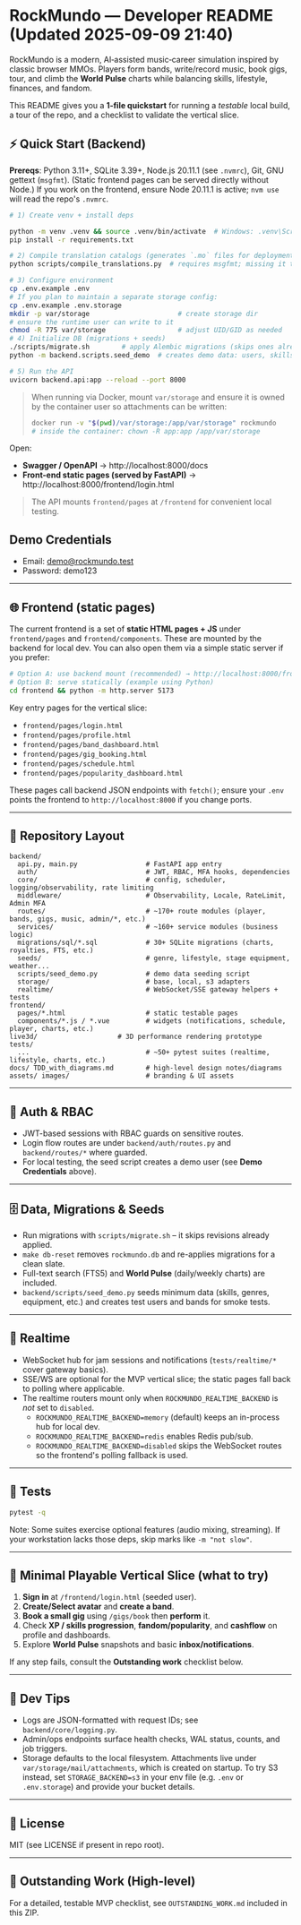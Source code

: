 # RockMundo — Developer README (Updated 2025-09-09 21:40)

RockMundo is a modern, AI‑assisted music‑career simulation inspired by classic browser MMOs. Players form bands, write/record music, book gigs, tour, and climb the **World Pulse** charts while balancing skills, lifestyle, finances, and fandom.

This README gives you a **1‑file quickstart** for running a *testable* local build, a tour of the repo, and a checklist to validate the vertical slice.


## ⚡ Quick Start (Backend)

**Prereqs**: Python 3.11+, SQLite 3.39+, Node.js 20.11.1 (see `.nvmrc`), Git, GNU gettext (`msgfmt`). (Static frontend pages can be served directly without Node.)
If you work on the frontend, ensure Node 20.11.1 is active; `nvm use` will read the repo's `.nvmrc`.

```bash
# 1) Create venv + install deps

python -m venv .venv && source .venv/bin/activate  # Windows: .venv\Scripts\activate
pip install -r requirements.txt

# 2) Compile translation catalogs (generates `.mo` files for deployment)
python scripts/compile_translations.py  # requires msgfmt; missing it triggers a runtime error (see backend/utils/i18n.py)

# 3) Configure environment
cp .env.example .env
# If you plan to maintain a separate storage config:
cp .env.example .env.storage
mkdir -p var/storage                      # create storage dir
# ensure the runtime user can write to it
chmod -R 775 var/storage                  # adjust UID/GID as needed
# 4) Initialize DB (migrations + seeds)
./scripts/migrate.sh        # apply Alembic migrations (skips ones already run)
python -m backend.scripts.seed_demo  # creates demo data: users, skills, genres, etc.

# 5) Run the API
uvicorn backend.api:app --reload --port 8000
```

> When running via Docker, mount `var/storage` and ensure it is owned by the
> container user so attachments can be written:
>
> ```bash
> docker run -v "$(pwd)/var/storage:/app/var/storage" rockmundo
> # inside the container: chown -R app:app /app/var/storage
> ```

Open:
- **Swagger / OpenAPI** → http://localhost:8000/docs
- **Front-end static pages (served by FastAPI)** → http://localhost:8000/frontend/login.html

> The API mounts `frontend/pages` at `/frontend` for convenient local testing.

## Demo Credentials

- Email: demo@rockmundo.test
- Password: demo123

---

## 🌐 Frontend (static pages)

The current frontend is a set of **static HTML pages + JS** under `frontend/pages` and `frontend/components`. These are mounted by the backend for local dev. You can also open them via a simple static server if you prefer:

```bash
# Option A: use backend mount (recommended) → http://localhost:8000/frontend/login.html
# Option B: serve statically (example using Python)
cd frontend && python -m http.server 5173
```

Key entry pages for the vertical slice:
- `frontend/pages/login.html`
- `frontend/pages/profile.html`
- `frontend/pages/band_dashboard.html`
- `frontend/pages/gig_booking.html`
- `frontend/pages/schedule.html`
- `frontend/pages/popularity_dashboard.html`

These pages call backend JSON endpoints with `fetch()`; ensure your `.env` points the frontend to `http://localhost:8000` if you change ports.

---

## 🧱 Repository Layout

```
backend/
  api.py, main.py                 # FastAPI app entry
  auth/                           # JWT, RBAC, MFA hooks, dependencies
  core/                           # config, scheduler, logging/observability, rate limiting
  middleware/                     # Observability, Locale, RateLimit, Admin MFA
  routes/                         # ~170+ route modules (player, bands, gigs, music, admin/*, etc.)
  services/                       # ~160+ service modules (business logic)
  migrations/sql/*.sql            # 30+ SQLite migrations (charts, royalties, FTS, etc.)
  seeds/                          # genre, lifestyle, stage equipment, weather...
  scripts/seed_demo.py            # demo data seeding script
  storage/                        # base, local, s3 adapters
  realtime/                       # WebSocket/SSE gateway helpers + tests
frontend/
  pages/*.html                    # static testable pages
  components/*.js / *.vue         # widgets (notifications, schedule, player, charts, etc.)
live3d/                    # 3D performance rendering prototype
tests/
  ...                             # ~50+ pytest suites (realtime, lifestyle, charts, etc.)
docs/ TDD_with_diagrams.md        # high-level design notes/diagrams
assets/ images/                   # branding & UI assets
```

---

## 🔐 Auth & RBAC

- JWT-based sessions with RBAC guards on sensitive routes.
- Login flow routes are under `backend/auth/routes.py` and `backend/routes/*` where guarded.
- For local testing, the seed script creates a demo user (see **Demo Credentials** above).

---

## 🗄️ Data, Migrations & Seeds

- Run migrations with `scripts/migrate.sh` – it skips revisions already applied.
- `make db-reset` removes `rockmundo.db` and re-applies migrations for a clean slate.
- Full-text search (FTS5) and **World Pulse** (daily/weekly charts) are included.
- `backend/scripts/seed_demo.py` seeds minimum data (skills, genres, equipment, etc.) and creates test users and bands for smoke tests.

---

## 📡 Realtime

- WebSocket hub for jam sessions and notifications (`tests/realtime/*` cover gateway basics).
- SSE/WS are optional for the MVP vertical slice; the static pages fall back to polling where applicable.
- The realtime routers mount only when `ROCKMUNDO_REALTIME_BACKEND` is *not* set to `disabled`.
  - `ROCKMUNDO_REALTIME_BACKEND=memory` (default) keeps an in-process hub for local dev.
  - `ROCKMUNDO_REALTIME_BACKEND=redis` enables Redis pub/sub.
  - `ROCKMUNDO_REALTIME_BACKEND=disabled` skips the WebSocket routes so the frontend's polling fallback is used.

---

## 🧪 Tests

```bash
pytest -q
```

Note: Some suites exercise optional features (audio mixing, streaming). If your workstation lacks those deps, skip marks like `-m "not slow"`.

---

## 🧭 Minimal Playable Vertical Slice (what to try)

1) **Sign in** at `/frontend/login.html` (seeded user).  
2) **Create/Select avatar** and **create a band**.  
3) **Book a small gig** using `/gigs/book` then **perform** it.  
4) Check **XP / skills progression**, **fandom/popularity**, and **cashflow** on profile and dashboards.  
5) Explore **World Pulse** snapshots and basic **inbox/notifications**.

If any step fails, consult the **Outstanding work** checklist below.

---

## 🧰 Dev Tips

- Logs are JSON-formatted with request IDs; see `backend/core/logging.py`.
- Admin/ops endpoints surface health checks, WAL status, counts, and job triggers.
 - Storage defaults to the local filesystem. Attachments live under `var/storage/mail/attachments`, which is created on startup. To try S3 instead, set `STORAGE_BACKEND=s3` in your env file (e.g. `.env` or `.env.storage`) and provide your bucket details.

---

## 📝 License

MIT (see LICENSE if present in repo root).

---

## 📌 Outstanding Work (High-level)

For a detailed, testable MVP checklist, see `OUTSTANDING_WORK.md` included in this ZIP.
